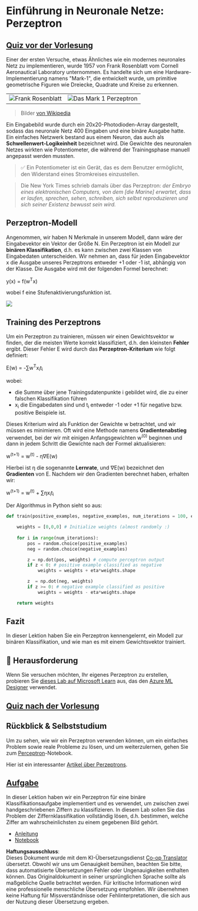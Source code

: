 <!--
CO_OP_TRANSLATOR_METADATA:
{
  "original_hash": "0c37770bba4fff3c71dc00eb261ee61b",
  "translation_date": "2025-08-24T09:40:50+00:00",
  "source_file": "lessons/3-NeuralNetworks/03-Perceptron/README.md",
  "language_code": "de"
}
-->
# Einführung in Neuronale Netze: Perzeptron

## [Quiz vor der Vorlesung](https://ff-quizzes.netlify.app/en/ai/quiz/5)

Einer der ersten Versuche, etwas Ähnliches wie ein modernes neuronales Netz zu implementieren, wurde 1957 von Frank Rosenblatt vom Cornell Aeronautical Laboratory unternommen. Es handelte sich um eine Hardware-Implementierung namens "Mark-1", die entwickelt wurde, um primitive geometrische Figuren wie Dreiecke, Quadrate und Kreise zu erkennen.

|      |      |
|--------------|-----------|
|<img src='images/Rosenblatt-wikipedia.jpg' alt='Frank Rosenblatt'/> | <img src='images/Mark_I_perceptron_wikipedia.jpg' alt='Das Mark 1 Perzeptron' />|

> Bilder [von Wikipedia](https://en.wikipedia.org/wiki/Perceptron)

Ein Eingabebild wurde durch ein 20x20-Photodioden-Array dargestellt, sodass das neuronale Netz 400 Eingaben und eine binäre Ausgabe hatte. Ein einfaches Netzwerk bestand aus einem Neuron, das auch als **Schwellenwert-Logikeinheit** bezeichnet wird. Die Gewichte des neuronalen Netzes wirkten wie Potentiometer, die während der Trainingsphase manuell angepasst werden mussten.

> ✅ Ein Potentiometer ist ein Gerät, das es dem Benutzer ermöglicht, den Widerstand eines Stromkreises einzustellen.

> Die New York Times schrieb damals über das Perzeptron: *der Embryo eines elektronischen Computers, von dem [die Marine] erwartet, dass er laufen, sprechen, sehen, schreiben, sich selbst reproduzieren und sich seiner Existenz bewusst sein wird.*

## Perzeptron-Modell

Angenommen, wir haben N Merkmale in unserem Modell, dann wäre der Eingabevektor ein Vektor der Größe N. Ein Perzeptron ist ein Modell zur **binären Klassifikation**, d.h. es kann zwischen zwei Klassen von Eingabedaten unterscheiden. Wir nehmen an, dass für jeden Eingabevektor x die Ausgabe unseres Perzeptrons entweder +1 oder -1 ist, abhängig von der Klasse. Die Ausgabe wird mit der folgenden Formel berechnet:

y(x) = f(w<sup>T</sup>x)

wobei f eine Stufenaktivierungsfunktion ist.

<!-- img src="http://www.sciweavers.org/tex2img.php?eq=f%28x%29%20%3D%20%5Cbegin%7Bcases%7D%0A%20%20%20%20%20%20%20%20%20%2B1%20%26%20x%20%5Cgeq%200%20%5C%5C%0A%20%20%20%20%20%20%20%20%20-1%20%26%20x%20%3C%200%0A%20%20%20%20%20%20%20%5Cend%7Bcases%7D%20%5C%5C%0A&bc=White&fc=Black&im=jpg&fs=12&ff=arev&edit=0" align="center" border="0" alt="f(x) = \begin{cases} +1 & x \geq 0 \\ -1 & x < 0 \end{cases} \\" width="154" height="50" / -->
<img src="images/activation-func.png"/>

## Training des Perzeptrons

Um ein Perzeptron zu trainieren, müssen wir einen Gewichtsvektor w finden, der die meisten Werte korrekt klassifiziert, d.h. den kleinsten **Fehler** ergibt. Dieser Fehler E wird durch das **Perzeptron-Kriterium** wie folgt definiert:

E(w) = -∑w<sup>T</sup>x<sub>i</sub>t<sub>i</sub>

wobei:

* die Summe über jene Trainingsdatenpunkte i gebildet wird, die zu einer falschen Klassifikation führen
* x<sub>i</sub> die Eingabedaten sind und t<sub>i</sub> entweder -1 oder +1 für negative bzw. positive Beispiele ist.

Dieses Kriterium wird als Funktion der Gewichte w betrachtet, und wir müssen es minimieren. Oft wird eine Methode namens **Gradientenabstieg** verwendet, bei der wir mit einigen Anfangsgewichten w<sup>(0)</sup> beginnen und dann in jedem Schritt die Gewichte nach der Formel aktualisieren:

w<sup>(t+1)</sup> = w<sup>(t)</sup> - η∇E(w)

Hierbei ist η die sogenannte **Lernrate**, und ∇E(w) bezeichnet den **Gradienten** von E. Nachdem wir den Gradienten berechnet haben, erhalten wir:

w<sup>(t+1)</sup> = w<sup>(t)</sup> + ∑ηx<sub>i</sub>t<sub>i</sub>

Der Algorithmus in Python sieht so aus:

```python
def train(positive_examples, negative_examples, num_iterations = 100, eta = 1):

    weights = [0,0,0] # Initialize weights (almost randomly :)
        
    for i in range(num_iterations):
        pos = random.choice(positive_examples)
        neg = random.choice(negative_examples)

        z = np.dot(pos, weights) # compute perceptron output
        if z < 0: # positive example classified as negative
            weights = weights + eta*weights.shape

        z  = np.dot(neg, weights)
        if z >= 0: # negative example classified as positive
            weights = weights - eta*weights.shape

    return weights
```

## Fazit

In dieser Lektion haben Sie ein Perzeptron kennengelernt, ein Modell zur binären Klassifikation, und wie man es mit einem Gewichtsvektor trainiert.

## 🚀 Herausforderung

Wenn Sie versuchen möchten, Ihr eigenes Perzeptron zu erstellen, probieren Sie [dieses Lab auf Microsoft Learn](https://docs.microsoft.com/en-us/azure/machine-learning/component-reference/two-class-averaged-perceptron?WT.mc_id=academic-77998-cacaste) aus, das den [Azure ML Designer](https://docs.microsoft.com/en-us/azure/machine-learning/concept-designer?WT.mc_id=academic-77998-cacaste) verwendet.

## [Quiz nach der Vorlesung](https://ff-quizzes.netlify.app/en/ai/quiz/6)

## Rückblick & Selbststudium

Um zu sehen, wie wir ein Perzeptron verwenden können, um ein einfaches Problem sowie reale Probleme zu lösen, und um weiterzulernen, gehen Sie zum [Perceptron](../../../../../lessons/3-NeuralNetworks/03-Perceptron/Perceptron.ipynb)-Notebook.

Hier ist ein interessanter [Artikel über Perzeptrons](https://towardsdatascience.com/what-is-a-perceptron-basics-of-neural-networks-c4cfea20c590).

## [Aufgabe](lab/README.md)

In dieser Lektion haben wir ein Perzeptron für eine binäre Klassifikationsaufgabe implementiert und es verwendet, um zwischen zwei handgeschriebenen Ziffern zu klassifizieren. In diesem Lab sollen Sie das Problem der Ziffernklassifikation vollständig lösen, d.h. bestimmen, welche Ziffer am wahrscheinlichsten zu einem gegebenen Bild gehört.

* [Anleitung](lab/README.md)
* [Notebook](../../../../../lessons/3-NeuralNetworks/03-Perceptron/lab/PerceptronMultiClass.ipynb)

**Haftungsausschluss**:  
Dieses Dokument wurde mit dem KI-Übersetzungsdienst [Co-op Translator](https://github.com/Azure/co-op-translator) übersetzt. Obwohl wir uns um Genauigkeit bemühen, beachten Sie bitte, dass automatisierte Übersetzungen Fehler oder Ungenauigkeiten enthalten können. Das Originaldokument in seiner ursprünglichen Sprache sollte als maßgebliche Quelle betrachtet werden. Für kritische Informationen wird eine professionelle menschliche Übersetzung empfohlen. Wir übernehmen keine Haftung für Missverständnisse oder Fehlinterpretationen, die sich aus der Nutzung dieser Übersetzung ergeben.